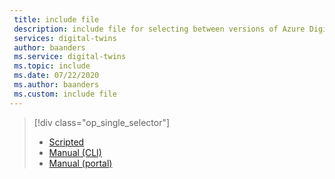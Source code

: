 ```yaml
---
 title: include file
 description: include file for selecting between versions of Azure Digital Twins setup article
 services: digital-twins
 author: baanders
 ms.service: digital-twins
 ms.topic: include
 ms.date: 07/22/2020
 ms.author: baanders
 ms.custom: include file
---
```


> [!div class="op_single_selector"]
> * [Scripted](../articles/digital-twins/how-to-set-up-instance-scripted.md)
> * [Manual (CLI)](../articles/digital-twins/how-to-set-up-instance-manual.md)
> * [Manual (portal)](../articles/digital-twins/how-to-set-up-instance-manual-portal.md)